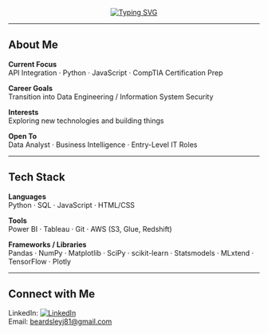 <p align="center">
  <a href="https://git.io/typing-svg">
    <img src="https://readme-typing-svg.herokuapp.com?font=Fira+Code&size=24&pause=1000&color=00F79F&center=true&vCenter=true&width=600&lines=Hi%2C+I'm+Jacob+Beardsley!" alt="Typing SVG" />
  </a>
</p>

---

## About Me
**Current Focus**  
API Integration · Python · JavaScript · CompTIA Certification Prep  

**Career Goals**  
Transition into Data Engineering / Information System Security  

**Interests**  
Exploring new technologies and building things  

**Open To**  
Data Analyst · Business Intelligence · Entry-Level IT Roles 

---

##  Tech Stack  
**Languages**  
Python · SQL · JavaScript · HTML/CSS  

**Tools**  
Power BI · Tableau · Git · AWS (S3, Glue, Redshift)  

**Frameworks / Libraries**  
Pandas · NumPy · Matplotlib · SciPy · scikit-learn · Statsmodels · MLxtend · TensorFlow · Plotly 

---

## Connect with Me  
LinkedIn: [![LinkedIn](https://img.shields.io/badge/LinkedIn-blue?logo=linkedin&logoColor=white)](https://www.linkedin.com/in/jacob-beardsley-50703a177/)  
Email: beardsleyj81@gmail.com 



<!--
**Jbeardsley8/Jbeardsley8** is a ✨ _special_ ✨ repository because its `README.md` (this file) appears on your GitHub profile.

Here are some ideas to get you started:

- 🔭 I’m currently working on ...
- 🌱 I’m currently learning ...
- 👯 I’m looking to collaborate on ...
- 🤔 I’m looking for help with ...
- 💬 Ask me about ...
- 📫 How to reach me: ...
- 😄 Pronouns: ...
- ⚡ Fun fact: ...
-->
